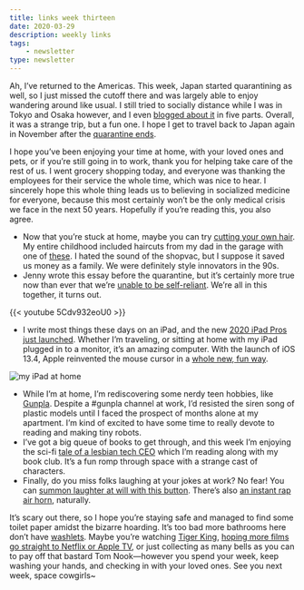 ```yaml
---
title: links week thirteen
date: 2020-03-29
description: weekly links
tags:
    - newsletter
type: newsletter
---
```


Ah, I’ve returned to the Americas. This week, Japan started quarantining as well, so I just missed the cutoff there and was largely able to enjoy wandering around like usual. I still tried to socially distance while I was in Tokyo and Osaka however, and I even [blogged about it](https://www.brookshelley.com/posts/2020-03-16-traveling-during-a-pandemic/) in five parts. Overall, it was a strange trip, but a fun one. I hope I get to travel back to Japan again in November after the [quarantine ends](https://www.theatlantic.com/family/archive/2020/03/coronavirus-social-distancing-over-back-to-normal/608752/).

I hope you’ve been enjoying your time at home, with your loved ones and pets, or if you’re still going in to work, thank you for helping take care of the rest of us. I went grocery shopping today, and everyone was thanking the employees for their service the whole time, which was nice to hear. I sincerely hope this whole thing leads us to believing in socialized medicine for everyone, because this most certainly won’t be the only medical crisis we face in the next 50 years. Hopefully if you’re reading this, you also agree.

- Now that you’re stuck at home, maybe you can try [cutting your own hair](https://www.flowbee.com/Questions.htm). My entire childhood included haircuts from my dad in the garage with one of [these](https://haircut.com/products/clear-model-by-robocut-1040-w-power). I hated the sound of the shopvac, but I suppose it saved us money as a family. We were definitely style innovators in the 90s.
- Jenny wrote this essay before the quarantine, but it’s certainly more true now than ever that we’re [unable to be self-reliant](https://www.theparisreview.org/blog/2020/01/15/the-myth-of-self-reliance/). We’re all in this together, it turns out.

{{< youtube 5Cdv932eoU0 >}}

- I write most things these days on an iPad, and the new [2020 iPad Pros just launched](https://techcrunch.com/2020/03/24/review-100000-miles-and-one-week-with-an-ipad-pro/). Whether I’m traveling, or sitting at home with my iPad plugged in to a monitor, it’s an amazing computer. With the launch of iOS 13.4, Apple reinvented the mouse cursor in a [whole new, fun way](https://www.wired.com/story/ipad-trackpad-cursor/). 

![my iPad at home](https://www.brookshelley.com/photos/ipad_home.jpg)

- While I’m at home, I’m rediscovering some nerdy teen hobbies, like [Gunpla](https://newtypehq.com/products/hg-msz-006a1-zeta-plus-unicorn-ver?variant=14548538327089#). Despite a #gunpla channel at work, I’d resisted the siren song of plastic models until I faced the prospect of months alone at my apartment. I’m kind of excited to have some time to really devote to reading and making tiny robots.
- I’ve got a big queue of books to get through, and this week I’m enjoying the sci-fi [tale of a lesbian tech CEO](https://www.maxgladstone.com/writing/empress-of-forever/) which I’m reading along with my book club. It’s a fun romp through space with a strange cast of characters. 
- Finally, do you miss folks laughing at your jokes at work? No fear! You can [summon laughter at will with this button](https://www.myinstants.com/instant/laugh-track/). There’s also [an instant rap air horn](http://www.instantrapairhorn.com), naturally.

It’s scary out there, so I hope you’re staying safe and managed to find some toilet paper amidst the bizarre hoarding. It’s too bad more bathrooms here don’t have [washlets](https://washlet.totousa.com). Maybe you’re watching [Tiger King](https://www.youtube.com/watch?v=acTdxsoa428), [hoping more films go straight to Netflix or Apple TV](https://deadline.com/2020/03/coronavirus-trolls-world-tour-invisible-man-the-hunt-emma-debut-on-demand-in-home-theatrical-window-collapse-1202884570/), or just collecting as many bells as you can to pay off that bastard Tom Nook—however you spend your week, keep washing your hands, and checking in with your loved ones. See you next week, space cowgirls~